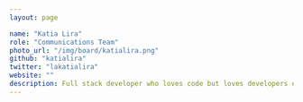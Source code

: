 ```yaml
---
layout: page

name: "Katia Lira"
role: "Communications Team"
photo_url: "/img/board/katialira.png"
github: "katialira"
twitter: "lakatialira"
website: ""
description: Full stack developer who loves code but loves developers even more. Almost everything I know about Django and OS I've learned from selfless people willing to share so I try to follow their lead and give back as much as I can.
---
```

